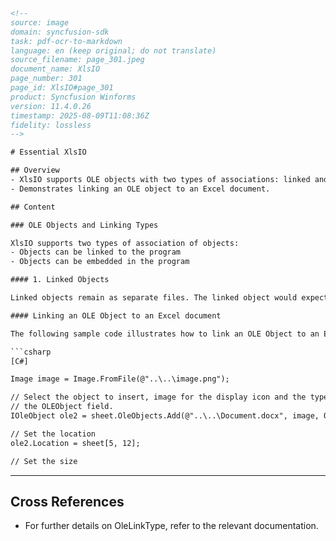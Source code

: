 ```html
<!-- 
source: image
domain: syncfusion-sdk
task: pdf-ocr-to-markdown
language: en (keep original; do not translate)
source_filename: page_301.jpeg
document_name: XlsIO
page_number: 301
page_id: XlsIO#page_301
product: Syncfusion Winforms
version: 11.4.0.26
timestamp: 2025-08-09T11:08:36Z
fidelity: lossless
-->

# Essential XlsIO

## Overview
- XlsIO supports OLE objects with two types of associations: linked and embedded types.
- Demonstrates linking an OLE object to an Excel document.

## Content

### OLE Objects and Linking Types

XlsIO supports two types of association of objects:
- Objects can be linked to the program
- Objects can be embedded in the program

#### 1. Linked Objects

Linked objects remain as separate files. The linked object would expect the object to be in the same location as created, when the file is opened in another machine.

#### Linking an OLE Object to an Excel document

The following sample code illustrates how to link an OLE Object to an Excel document.

```csharp
[C#]

Image image = Image.FromFile(@"..\..\image.png");

// Select the object to insert, image for the display icon and the type of
// the OLEObject field.
IOleObject ole2 = sheet.OleObjects.Add(@"..\..\Document.docx", image, OleLinkType.Link);

// Set the location
ole2.Location = sheet[5, 12];

// Set the size
```

---

## Cross References
- For further details on OleLinkType, refer to the relevant documentation.

<!-- tags: [xlsio, ole objects, linking, embedded objects, linked objects, c#, image display, document linking, version: 11.4.0.26] keywords: [excel, object linking, embedding, linking, object association, document embedding, linked, embedded, ole support, source file path] -->
```